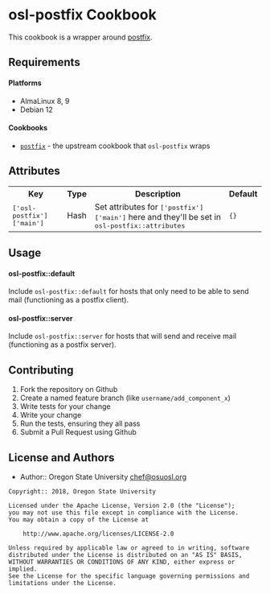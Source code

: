 osl-postfix Cookbook
====================
This cookbook is a wrapper around [postfix](https://github.com/chef-cookbooks/postfix).

Requirements
------------

#### Platforms
- AlmaLinux 8, 9
- Debian 12

#### Cookbooks
- [`postfix`](https://github.com/chef-cookbooks/postfix) - the upstream cookbook that `osl-postfix` wraps

Attributes
----------
<table>
  <tr>
    <th>Key</th>
    <th>Type</th>
    <th>Description</th>
    <th>Default</th>
  </tr>
  <tr>
    <td><tt>['osl-postfix']['main']</tt></td>
    <td>Hash</td>
    <td>Set attributes for <tt>['postfix']['main']</tt> here and they'll be set in <tt>osl-postfix::attributes</tt></td>
    <td><tt>{}</tt></td>
  </tr>
</table>

Usage
-----
#### osl-postfix::default
Include `osl-postfix::default` for hosts that only need to be able to send mail (functioning as a
postfix client).

#### osl-postfix::server
Include `osl-postfix::server` for hosts that will send and receive mail (functioning as a postfix
server).

Contributing
------------

1. Fork the repository on Github
2. Create a named feature branch (like `username/add_component_x`)
3. Write tests for your change
4. Write your change
5. Run the tests, ensuring they all pass
6. Submit a Pull Request using Github

License and Authors
-------------------
- Author:: Oregon State University <chef@osuosl.org>

```text
Copyright:: 2018, Oregon State University

Licensed under the Apache License, Version 2.0 (the "License");
you may not use this file except in compliance with the License.
You may obtain a copy of the License at

    http://www.apache.org/licenses/LICENSE-2.0

Unless required by applicable law or agreed to in writing, software
distributed under the License is distributed on an "AS IS" BASIS,
WITHOUT WARRANTIES OR CONDITIONS OF ANY KIND, either express or implied.
See the License for the specific language governing permissions and
limitations under the License.
```
